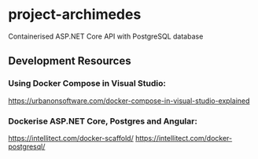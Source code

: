 # project-archimedes
Containerised ASP.NET Core API with PostgreSQL database

## Development Resources
### Using Docker Compose in Visual Studio:
https://urbanonsoftware.com/docker-compose-in-visual-studio-explained

### Dockerise ASP.NET Core, Postgres and Angular:
https://intellitect.com/docker-scaffold/
https://intellitect.com/docker-postgresql/
